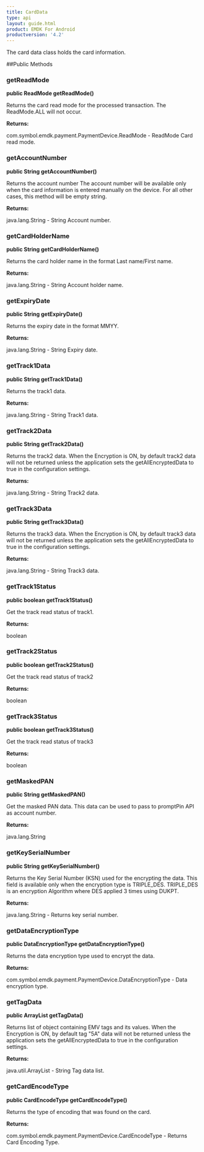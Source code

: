 ```yaml
---
title: CardData
type: api
layout: guide.html
product: EMDK For Android
productversion: '4.2'
---
```



The card data class holds the card information.

##Public Methods

### getReadMode

**public ReadMode getReadMode()**

Returns the card read mode for the processed transaction. The ReadMode.ALL will not occur.

**Returns:**

com.symbol.emdk.payment.PaymentDevice.ReadMode - ReadMode Card read mode.

### getAccountNumber

**public String getAccountNumber()**

Returns the account number
 The account number will be available only when the card information is entered manually on the device.
 For all other cases, this method will be empty string.

**Returns:**

java.lang.String - String Account number.

### getCardHolderName

**public String getCardHolderName()**

Returns the card holder name in the format Last name/First name.

**Returns:**

java.lang.String - String Account holder name.

### getExpiryDate

**public String getExpiryDate()**

Returns the expiry date in the format MMYY.

**Returns:**

java.lang.String - String Expiry date.

### getTrack1Data

**public String getTrack1Data()**

Returns the track1 data.

**Returns:**

java.lang.String - String Track1 data.

### getTrack2Data

**public String getTrack2Data()**

Returns the track2 data.
 When the Encryption is ON, by default track2 data will not be returned unless the application
 sets the getAllEncryptedData to true in the configuration settings.

**Returns:**

java.lang.String - String Track2 data.

### getTrack3Data

**public String getTrack3Data()**

Returns the track3 data. 
 When the Encryption is ON, by default track3 data will not be returned unless the application 
 sets the getAllEncryptedData to true in the configuration settings.

**Returns:**

java.lang.String - String Track3 data.

### getTrack1Status

**public boolean getTrack1Status()**

Get the track read status of track1.

**Returns:**

boolean

### getTrack2Status

**public boolean getTrack2Status()**

Get the track read status of track2

**Returns:**

boolean

### getTrack3Status

**public boolean getTrack3Status()**

Get the track read status of  track3

**Returns:**

boolean

### getMaskedPAN

**public String getMaskedPAN()**

Get the  masked PAN data. This data can be used to pass to promptPin API as account number.

**Returns:**

java.lang.String

### getKeySerialNumber

**public String getKeySerialNumber()**

Returns the Key Serial Number (KSN) used for the encrypting the data.
 This field is available only when the encryption type is TRIPLE_DES. 
 TRIPLE_DES is an encryption Algorithm where DES applied 3 times using
 DUKPT.

**Returns:**

java.lang.String - Returns key serial number.

### getDataEncryptionType

**public DataEncryptionType getDataEncryptionType()**

Returns the data encryption type used to encrypt the data.

**Returns:**

com.symbol.emdk.payment.PaymentDevice.DataEncryptionType - Data encryption type.

### getTagData

**public ArrayList getTagData()**

Returns list of object containing EMV tags and its values.
 When the Encryption is ON, by default tag "5A" data will not be returned unless the application 
 sets the getAllEncryptedData to true in the configuration settings.

**Returns:**

java.util.ArrayList - String Tag data list.

### getCardEncodeType

**public CardEncodeType getCardEncodeType()**

Returns the type of encoding that was found on the card.

**Returns:**

com.symbol.emdk.payment.PaymentDevice.CardEncodeType - Returns Card Encoding Type.

